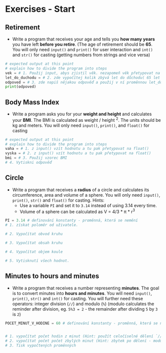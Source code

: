 # Exercises - Start
## Retirement
* Write a program that receives your age and tells you **how many years** you have left **before you retire**. (The age of retirement should be **65**.
You will only need `input()` and `print()` for user interaction and `int()` and `str()` for casting (getting numbers from strings and vice versa)

```python
# expected output at this point
# explain how to divide the program into steps
vek = # 1. Použij input, abys zjistil věk. nezapomeň věk přetypovat na int !
let_do_duchodu = # 2. zde vypočítej kolik zbývá let do důchodu( 65 let v ČR)
odpoved = # 3. zde napiš nějakou odpověď a použij v ní proměnnou let_do_důchodu (nezapomeň jí přetypovat na str()!)
print(odpoved)
```

## Body Mass Index
* Write a program asks you for your **weight and height** and calculates your **BMI**. The BMI is calculated as weight / height <sup>2</sup>. The units should be kg and meters.
You will only need `input()`, `print()`, and `float()` for casting

```python
# expected output at this point
# explain how to divide the program into steps
vaha = # 1. z input() vzít hodnotu a tu pak přetypovat na float()
vyska = # 2. z input() vzít hodnotu a tu pak přetypovat na float()
bmi = # 3. Použij vzorec BMI
# 4. Vytiskni odpověď
```
## Circle
* Write a program that receives a **radius** of a circle and calculates its circumference, area and volume of a sphere. You will only need `input()`, `print()`, `str()` and `float()` for casting.
Hints:
  - Use a variable `PI` and set it to `3.14` instead of using 3.14 every time.
  - Volume of a sphere can be calculated as V = 4/3 * π * r<sup>3</sup>

```python
PI = 3.14 # definování konstanty - proměnná, která se nemění
# 1. získat poloměr od uživatele.

# 2. Vypočítat obvod kruhu

# 3. Vypočítat obsah kruhu

# 4. Vypočítat objem koule

# 5. Vytisknutí všech hodnot.

```

## Minutes to hours and minutes
* Write a program that receives a number representing **minutes**. The goal is to convert minutes into **hours and minutes**. You will need `input()`, `print()`, `str()` and `int()` for casting. You will further need these operators: integer division (`//`) and modulo (`%`) (modulo calculates the reminder after division, eg. `5%3 = 2` - the remainder after dividing `5` by `3` is `2`)

```python
POCET_MINUT_V_HODINE = 60 # definování konstanty - proměnná, která se nemění


# 1. vypočítat počet hodin z minut (Hint: použít celočíselné dělení `//`)
# 2. vypočítat počet počet zbylých minut (Hint: zbytek po dělení - modulo `%`)
# 3. Tisk vypočtených proměnných
```
